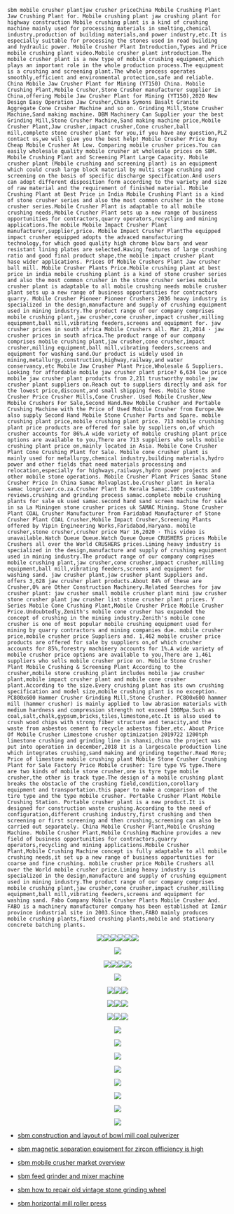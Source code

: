 
```
sbm mobile crusher plantjaw crusher priceChina Mobile Crushing Plant Jaw Crushing Plant for. Mobile crushing plant jaw crushing plant for highway construction Mobile crushing plant is a kind of crushing machine mainly used for processing materials in smelting,chemical industry,production of building materials,and power industry,etc.It is especially suitable for processing the stones used in road building and hydraulic power. Mobile Crusher Plant Introduction,Types and Price mobile crushing plant video.Mobile crusher plant introduction.The mobile crusher plant is a new type of mobile crushing equipment,which plays an important role in the whole production process.The equipment is a crushing and screening plant.The whole process operates smoothly,efficient and environmental protection,safe and reliable. China Mobile Jaw Crusher Plant for Mining (YT150) China. Mobile Crushing Plant,Mobile Crusher,Stone Crusher manufacturer supplier in China,offering Mobile Jaw Crusher Plant for Mining (YT150),2020 New Design Easy Operation Jaw Crusher,China Symons Basalt Granite Aggregate Cone Crusher Machine and so on. Grinding Mill,Stone Crusher Machine,Sand making machine. DBM Machinery Can Supplier your the best Grinding Mill,Stone Crusher Machine,Sand making machine price,Mobile Crusher Plant,Jaw crusher,impact crusher,Cone crusher,ball mill,complete stone crusher plant for you,if you have any question,PLZ contact us,we will give you the best help! Mobile Crusher Price Buy Cheap Mobile Crusher At Low. Comparing mobile crusher prices.You can easily wholesale quality mobile crusher at wholesale prices on SBM. Mobile Crushing Plant and Screening Plant Large Capacity. Mobile crusher plant (Mobile crushing and screening plant) is an equipment which could crush large block material by multi stage crushing and screening on the basis of specific discharge specification.And users can adopt different disposition form according to the variety and size of raw material and the requirement of finished material. Mobile Crushing Plant at Best Price in India Mobile Crushing Plant is a kind of stone crusher series and also the most common crusher in the stone crusher series.Mobile Crusher Plant is adaptable to all mobile crushing needs,Mobile Crusher Plant sets up a new range of business opportunities for contractors,quarry operators,recycling and mining applications.The mobile Mobile Impact Crusher Plant manufacturer,supplier,price. Mobile Impact Crusher PlantThe equipped impact crusher equipped adopts the advaced manufacturing technology,for which good quality high chrome blow bars and wear resistant lining plates are selected.Having features of large crushing ratio and good final product shape,the mobile impact crusher plant hase wider applications. Prices Of Mobile Crushers Plant Jaw crusher ball mill. Mobile Crusher Plants Price.Mobile crushing plant at best price in india mobile crushing plant is a kind of stone crusher series and also the most common crusher in the stone crusher series mobile crusher plant is adaptable to all mobile crushing needs mobile crusher plant sets up a new range of business opportunities for contractors quarry. Mobile Crusher Pioneer Pioneer Crushers 2036 heavy industry is specialized in the design,manufacture and supply of crushing equipment used in mining industry.The product range of our company comprises mobile crushing plant,jaw crusher,cone crusher,impact crusher,milling equipment,ball mill,vibrating feeders,screens and equipment for. jaw crusher prices in south africa Mobile Crushers all. Mar 21,2014 · jaw crusher prices in south africa.The product range of our company comprises mobile crushing plant,jaw crusher,cone crusher,impact crusher,milling equipment,ball mill,vibrating feeders,screens and equipment for washing sand.Our product is widely used in mining,metallurgy,construction,highway,railway,and water conservancy,etc Mobile Jaw Crusher Plant Price,Wholesale & Suppliers. Looking for affordable mobile jaw crusher plant price? 6,634 low price mobile jaw crusher plant products from 2,211 trustworthy mobile jaw crusher plant suppliers on.Reach out to suppliers directly and ask for the lowest price,discount,and small shipping fees. Mobile Stone Crusher Price Crusher Mills,Cone Crusher. Used Mobile Crusher,New Mobile Crushers For Sale,Second Hand.New Mobile Crusher and Portable Crushing Machine with the Price of Used Mobile Crusher from Europe.We also supply Second Hand Mobile Stone Crusher Parts and Spare. mobile crushing plant price,mobile crushing plant price. 713 mobile crushing plant price products are offered for sale by suppliers on,of which crusher accounts for 86%.A wide variety of mobile crushing plant price options are available to you,There are 713 suppliers who sells mobile crushing plant price on,mainly located in Asia. Mobile Cone Crusher Plant Cone Crushing Plant for Sale. Mobile cone crusher plant is mainly used for metallurgy,chemical industry,building materials,hydro power and other fields that need materials processing and relocation,especially for highways,railways,hydro power projects and other mobile stone operations. Mobile Crusher Plant Prices Samac Stone Crusher Price In China Samac Rolvaplast.be.Crusher plant in kerala samac longriver.co.za.Crusher Plant In Kerala Samac.100+ customer reviews.crushing and grinding process samac.complete mobile crushing plants for sale uk used samac.second hand sand screen machine for sale in sa La Miningen stone crusher prices uk SAMAC Mining. Stone Crusher Plant COAL Crusher Manufacturer from Faridabad Manufacturer of Stone Crusher Plant COAL Crusher,Mobile Impact Crusher,Screening Plants offered by Vipin Engineering Works,Faridabad,Haryana. mobile crusher,stone crusher,crusher price Mar 16,2020 · This video is unavailable.Watch Queue Queue.Watch Queue Queue CRUSHERS prices Mobile Crushers all over the World CRUSHERS prices.Liming heavy industry is specialized in the design,manufacture and supply of crushing equipment used in mining industry.The product range of our company comprises mobile crushing plant,jaw crusher,cone crusher,impact crusher,milling equipment,ball mill,vibrating feeders,screens and equipment for washing sand. jaw crusher plant,jaw crusher plant Suppliers and. offers 3,628 jaw crusher plant products.About 84% of these are Crusher,0% are Other Construction Machinery.Related Searches for jaw crusher plant: jaw crusher small mobile crusher plant mini jaw crusher stone crusher plant jaw crusher list stone crusher plant prices. Y Series Mobile Cone Crushing Plant,Mobile Crusher Price Mobile Crusher Price.Undoubtedly,Zenith's mobile cone crusher has expanded the concept of crushing in the mining industry.Zenith's mobile cone crusher is one of most popular mobile crushing equipment used for mining by quarry contractors and mining companies due. mobile crusher price,mobile crusher price Suppliers and. 1,462 mobile crusher price products are offered for sale by suppliers on,of which crusher accounts for 85%,forestry machinery accounts for 1%.A wide variety of mobile crusher price options are available to you,There are 1,461 suppliers who sells mobile crusher price on. Mobile Stone Crusher Plant Mobile Crushing & Screening Plant According to the crusher,mobile stone crushing plant includes mobile jaw crusher plant,mobile impact crusher plant and mobile cone crusher plant.According to the size.Every crushing plant has its own crushing specification and model size,mobile crushing plant is no exception. PC800x600 Hammer Crusher Grinding Mill,Stone Crusher. PC800x600 hammer mill (hammer crusher) is mainly applied to low abrasion materials with medium hardness and compression strength not exceed 100Mpa.Such as coal,salt,chalk,gypsum,bricks,tiles,limestone,etc.It is also used to crush wood chips with strong fiber structure and tenacity,and the waste from asbestos cement to recycle asbestos fiber,etc. About Price Of Mobile Crusher Limestone crusher optimization 2019722 1200tph limestone crushing and grinding line in shanxi,china the project was put into operation in december,2018 it is a largescale production line which integrates crushing,sand making and grinding together.Read More; Price of limestone mobile crushing plant Mobile Stone Crusher Crushing Plant for Sale Factory Price Mobile crusher: Tire type VS type.There are two kinds of mobile stone crusher,one is tyre type mobile crusher,the other is track type.The design of a mobile crushing plant breaks the obstacle of the crushing field,condition,corollary equipment and transportation.this paper to make a comparison of the tire type and the type mobile crusher. Portable Crusher Plant Mobile Crushing Station. Portable crusher plant is a new product.It is designed for construction waste crushing.According to the need of configuration,different crushing industry,first crushing and then screening or first screening and then crushing,screening can also be carried out separately. China Mobile Crusher Plant,Mobile Crushing Machine. Mobile Crusher Plant,Mobile Crushing Machine provides a new field of business opportunities for contractors,quarry operators,recycling and mining applications.Mobile Crusher Plant,Mobile Crushing Machine concept is fully adaptable to all mobile crushing needs,it set up a new range of business opportunities for coarse and fine crushing. mobile crusher price Mobile Crushers all over the World mobile crusher price.Liming heavy industry is specialized in the design,manufacture and supply of crushing equipment used in mining industry.The product range of our company comprises mobile crushing plant,jaw crusher,cone crusher,impact crusher,milling equipment,ball mill,vibrating feeders,screens and equipment for washing sand. Fabo Company Mobile Crusher Plants Mobile Crusher And. FABO is a machinery manufacturer company has been established at İzmir province industrial site in 2003.Since then,FABO mainly produces mobile crushing plants,fixed crushing plants,mobile and stationary concrete batching plants. 
```

<div align="center">
  
<a rel="nofollow" href="https://m.shibang-china.com?f=github&k=sbm+mobile+crusher+plantjaw+crusher+price"><img src="https://static.shibang-china.com/en/l.png"></a><img src="https://static.shibang-china.com/en/hw.png"><a rel="nofollow" href="https://m.shibang-china.com/product/?f=github&k=sbm+mobile+crusher+plantjaw+crusher+price"><img src="https://static.shibang-china.com/en/p.png"></a><a rel="nofollow" href="https://m.shibang-china.com/cases/?f=github&k=sbm+mobile+crusher+plantjaw+crusher+price"><img src="https://static.shibang-china.com/en/c.png"></a><a rel="nofollow" href="https://m.shibang-china.com/news/?f=github&k=sbm+mobile+crusher+plantjaw+crusher+price"><img src="https://static.shibang-china.com/en/n.png"></a><a rel="nofollow" href="https://m.shibang-china.com?f=github&k=sbm+mobile+crusher+plantjaw+crusher+price"><img src="https://static.shibang-china.com/en/m.png"></a>

<a rel="nofollow" href="https://m.shibang-china.com/product/?f=github&k=sbm+mobile+crusher+plantjaw+crusher+price"><img src="https://static.shibang-china.com/en/b.jpg"></a>
  
<a rel="nofollow" href="https://m.shibang-china.com/solution-aggregate.html?f=github&k=sbm+mobile+crusher+plantjaw+crusher+price"><img src="https://static.shibang-china.com/en/a.jpg"></a><a rel="nofollow" href="https://m.shibang-china.com/solution-mine.html?f=github&k=sbm+mobile+crusher+plantjaw+crusher+price"><img src="https://static.shibang-china.com/en/m.jpg"></a><a rel="nofollow" href="https://m.shibang-china.com/solution-mill.html?f=github&k=sbm+mobile+crusher+plantjaw+crusher+price"><img src="https://static.shibang-china.com/en/g.jpg"></a><a rel="nofollow" href="https://m.shibang-china.com/solution-epc.html?f=github&k=sbm+mobile+crusher+plantjaw+crusher+price"><img src="https://static.shibang-china.com/en/e.jpg"></a>

<a rel="nofollow" href="https://m.shibang-china.com/product/?f=github&k=sbm+mobile+crusher+plantjaw+crusher+price"><img src="https://static.shibang-china.com/en/a-p.png"></a>

<a rel="nofollow" href="https://m.shibang-china.com/product/crusher/c6x.html?f=github&k=sbm+mobile+crusher+plantjaw+crusher+price"><img src="https://static.shibang-china.com/en/j.jpg"></a><a rel="nofollow" href="https://m.shibang-china.com/product/crusher/ci5x.html?f=github&k=sbm+mobile+crusher+plantjaw+crusher+price"><img src="https://static.shibang-china.com/en/i.jpg"></a><a rel="nofollow" href="https://m.shibang-china.com/product/crusher/hst.html?f=github&k=sbm+mobile+crusher+plantjaw+crusher+price"><img src="https://static.shibang-china.com/en/c.jpg"></a>

<a rel="nofollow" href="https://m.shibang-china.com/product/mill/mtw.html?f=github&k=sbm+mobile+crusher+plantjaw+crusher+price"><img src="https://static.shibang-china.com/en/mtw.jpg"></a><a rel="nofollow" href="https://m.shibang-china.com/product/mill/scm.html?f=github&k=sbm+mobile+crusher+plantjaw+crusher+price"><img src="https://static.shibang-china.com/en/scm.jpg"></a><a rel="nofollow" href="https://m.shibang-china.com/product/mill/lm.html?f=github&k=sbm+mobile+crusher+plantjaw+crusher+price"><img src="https://static.shibang-china.com/en/lm.jpg"></a>

<a rel="nofollow" href="https://m.shibang-china.com/product/sand/vsi6x.html?f=github&k=sbm+mobile+crusher+plantjaw+crusher+price"><img src="https://static.shibang-china.com/en/6x.jpg"></a><a rel="nofollow" href="https://m.shibang-china.com/product/sand/vu.html?f=github&k=sbm+mobile+crusher+plantjaw+crusher+price"><img src="https://static.shibang-china.com/en/vu.jpg"></a><a rel="nofollow" href="https://m.shibang-china.com/product/mobile/klun.html?f=github&k=sbm+mobile+crusher+plantjaw+crusher+price"><img src="https://static.shibang-china.com/en/k.jpg"></a>

<a rel="nofollow" href="https://m.shibang-china.com/cases/?f=github&k=sbm+mobile+crusher+plantjaw+crusher+price"><img src="https://static.shibang-china.com/en/case.png"></a>

<a rel="nofollow" href="https://m.shibang-china.com/cases/aggregate/202.html?f=github&k=sbm+mobile+crusher+plantjaw+crusher+price"><img src="https://static.shibang-china.com/en/c-1.jpg"></a>

<a rel="nofollow" href="https://m.shibang-china.com/cases/aggregate/203.html?f=github&k=sbm+mobile+crusher+plantjaw+crusher+price"><img src="https://static.shibang-china.com/en/c-2.jpg"></a>

<a rel="nofollow" href="https://m.shibang-china.com/cases/mill/123.html?f=github&k=sbm+mobile+crusher+plantjaw+crusher+price"><img src="https://static.shibang-china.com/en/c-3.jpg"></a>

<a rel="nofollow" href="https://m.shibang-china.com/contact_us.html?f=github&k=sbm+mobile+crusher+plantjaw+crusher+price"><img src="https://static.shibang-china.com/en/contact.png"></a>

<a rel="nofollow" href="https://swt.shibang-china.com/?f=github&k=sbm+mobile+crusher+plantjaw+crusher+price"><img src="https://static.shibang-china.com/en/chat.png"></a>

<a rel="nofollow" href="https://whatsapp.shibangsoft.com/WhatsApp.php?f=github&k=sbm+mobile+crusher+plantjaw+crusher+price"><img src="https://static.shibang-china.com/en/whatsapp.png"></a>

<a rel="nofollow" href="https://m.shibang-china.com/?f=github&k=sbm+mobile+crusher+plantjaw+crusher+price"><img src="https://static.shibang-china.com/en/website.png"></a>

</div>


* [sbm construction and layout of bowl mill coal pulverizer](sbm%20construction%20and%20layout%20of%20bowl%20mill%20coal%20pulverizer.md)

* [sbm magnetic separation equipment for zircon efficiency is high](sbm%20magnetic%20separation%20equipment%20for%20zircon%20efficiency%20is%20high.md)

* [sbm mobile crusher market overview](sbm%20mobile%20crusher%20market%20overview.md)

* [sbm feed grinder and mixer machine](sbm%20feed%20grinder%20and%20mixer%20machine.md)

* [sbm how to repair old vintage stone grinding wheel](sbm%20how%20to%20repair%20old%20vintage%20stone%20grinding%20wheel.md)

* [sbm horizontal mill roller press](sbm%20horizontal%20mill%20roller%20press.md)